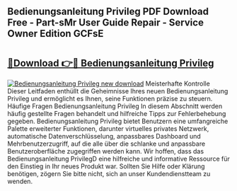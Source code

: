 ## Bedienungsanleitung Privileg PDF Download Free - Part-sMr User Guide Repair - Service Owner Edition GCFsE

# <h2><a href="http://df64ly.blite.top/?on=Bedienungsanleitung+Privileg">🔗Download 👉🔴 Bedienungsanleitung Privileg</a></h2>

[![Bedienungsanleitung Privileg new download](https://i.imgur.com/lujVjoI.png)](http://df64ly.blite.top/?on=Bedienungsanleitung+Privileg)
Meisterhafte Kontrolle Dieser Leitfaden enthüllt die Geheimnisse Ihres neuen Bedienungsanleitung Privileg und ermöglicht es Ihnen, seine Funktionen präzise zu steuern. Häufige Fragen Bedienungsanleitung Privileg In diesem Abschnitt werden häufig gestellte Fragen behandelt und hilfreiche Tipps zur Fehlerbehebung gegeben. Bedienungsanleitung Privileg bietet Benutzern eine umfangreiche Palette erweiterter Funktionen, darunter virtuelles privates Netzwerk, automatische Datenverschlüsselung, anpassbares Dashboard und Mehrbenutzerzugriff, auf die alle über die schlanke und anpassbare Benutzeroberfläche zugegriffen werden kann. Wir hoffen, dass das Bedienungsanleitung PrivilegD eine hilfreiche und informative Ressource für den Einstieg in Ihr neues Produkt war. Sollten Sie Hilfe oder Klärung benötigen, zögern Sie bitte nicht, sich an unser Kundendienstteam zu wenden.
